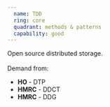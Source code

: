 ```yaml
---
  name: TDD
  ring: core
  quadrant: methods & patterns
  capability: good
---
```

Open source distributed storage.
<br/><br/>Demand from: <ul><li><strong>HO</strong> - DTP</li><li><strong>HMRC</strong> - DDCT</li><li><strong>HMRC</strong> - DDG</li></ul>
